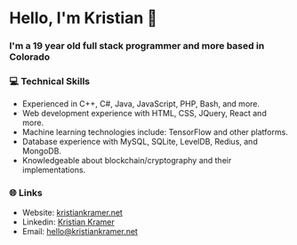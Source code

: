 <h1 align="left">Hello, I'm Kristian 👋</h1>


### I'm a 19 year old full stack programmer and more based in Colorado


### 💻 Technical Skills
- Experienced in C++, C#, Java, JavaScript, PHP, Bash, and more. 
- Web development experience with HTML, CSS, JQuery, React and more.
- Machine learning technologies include: TensorFlow and other platforms.
- Database experience with MySQL, SQLite, LevelDB, Redius, and MongoDB.
- Knowledgeable about blockchain/cryptography and their implementations.


### 🌐 Links

- Website: <a href="https://kristiankramer.net" target="_blank">kristiankramer.net</a>
- Linkedin: <a href="https://linkedin.com/in/kristian-kramer" target="_blank">Kristian Kramer</a>
- Email: <a href="mailto:hello@kristiankramer.net" target="_blank">hello@kristiankramer.net</a>
